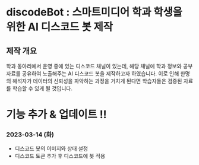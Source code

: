 # discodeBot : 스마트미디어 학과 학생을 위한 AI 디스코드 봇 제작

## 제작 개요
학과 동아리에서 운영 중에 있는 디스코드 채널이 있는데, 해당 채널에 학과 정보와 공부 자료를 공유하여 노출해주는 AI 디스코드 봇을 제작하고자 하였습니다.
이로 인해 한명의 해석자가 데이터의 신뢰성을 파악하는 과정을 거치게 된다면 학습자들은 검증된 자료를 학습할 수 있게 될 것입니다.

# 기능 추가 & 업데이트 !!
### 2023-03-14 (화)
- 디스코드 봇의 이미지와 상태 설정
- 디스코드 토큰 추가 후 디스코드에 봇 적용
